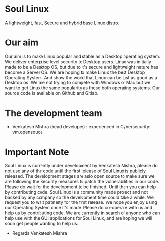 # Soul Linux

A lightweight, fast, Secure and hybrid base Linux distro.

# Our aim
Our aim is to make Linux popular and stable as a Desktop operating system. We deliver enterprise level security to Desktop users. Linux was initially made to be a Desktop OS, but due to it's secure and lightweight nature has become a Server OS. We are hoping to make Linux the best Desktop Operating System. And show the world that Linux can be just as good as a Desktop os. We are not trying to compete with Windows or Mac but we want to get Linux the same popularity as these both operating systems. Our source code is available on Github and Gitlab.

# The development team

 * Venkatesh Mishra (head developer) : experienced in Cybersecurity: vm.opensouce

# Important Note
Soul Linux is currently under development by Venkatesh Mishra, please do not use any of the code until the first release of Soul Linux is publicly released. The development stages are aslo open source to make sure we are following the Security measures to patch the vulnerabilities in our code. Please do wait for the development to be finished. Until then you can help by contributing code. Soul Linux is a community made project and not backed by any company so the development time could take a while. We request you to wait patinelty for the first release.
We hope you enjoy using our Operating System once it's made. Please do co-operate with us and help us by contributing code. We are currently in search of anyone who can help use with the GUI applications for Soul Linux, and are hoping we will soon get people wanting to help us.

- Regards Venkatesh Mishra
